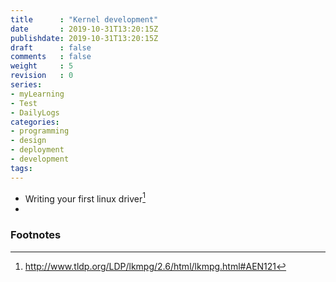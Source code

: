 ```yaml
---
title      : "Kernel development"
date       : 2019-10-31T13:20:15Z
publishdate: 2019-10-31T13:20:15Z
draft      : false
comments   : false
weight     : 5
revision   : 0
series:
- myLearning
- Test
- DailyLogs
categories:
- programming
- design
- deployment
- development
tags:
---
```



* Writing your first linux driver[^1]
* 

### Footnotes

[^1]: http://www.tldp.org/LDP/lkmpg/2.6/html/lkmpg.html#AEN121
[^2]:
